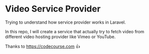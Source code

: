 # Video Service Provider

Trying to understand how service provider works in Laravel.

In this repo, I will create a service that actually try to fetch video from different video hosting provider like Vimeo or YouTube.


Thanks to  https://codecourse.com 👍
